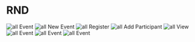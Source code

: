 # RND

![all Event](https://github.com/rajextreme9476/RND/blob/master/WhatsApp%20Image%202019-03-11%20at%205.56.42%20PM.jpeg)
![all New Event](https://github.com/rajextreme9476/RND/blob/master/WhatsApp%20Image%202019-03-11%20at%205.56.43%20PM%20(1).jpeg)
![all Register](https://github.com/rajextreme9476/RND/blob/master/WhatsApp%20Image%202019-03-11%20at%205.56.43%20PM%20(3).jpeg)
![all Add Participant](https://github.com/rajextreme9476/RND/blob/master/WhatsApp%20Image%202019-03-11%20at%205.56.44%20PM.jpeg)
![all View](https://github.com/rajextreme9476/RND/blob/master/WhatsApp%20Image%202019-03-11%20at%205.56.45%20PM.jpeg)
![all Event](https://github.com/rajextreme9476/RND/blob/master/WhatsApp%20Image%202019-03-11%20at%205.56.44%20PM%20(1).jpeg)
![all Event](https://github.com/rajextreme9476/RND/blob/master/WhatsApp%20Image%202019-03-14%20at%206.35.15%20PM%20(1).jpeg)
![all Event](https://github.com/rajextreme9476/RND/blob/master/WhatsApp%20Image%202019-03-14%20at%206.35.15%20PM.jpeg)

